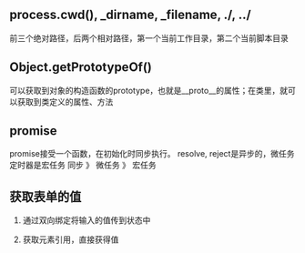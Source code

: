 ## process.cwd(), _dirname, _filename, ./, ../

前三个绝对路径，后两个相对路径，第一个当前工作目录，第二个当前脚本目录

## Object.getPrototypeOf()

可以获取到对象的构造函数的prototype，也就是__proto__的属性；在类里，就可以获取到类定义的属性、方法

## promise
promise接受一个函数，在初始化时同步执行。
resolve, reject是异步的，微任务
定时器是宏任务
同步 》 微任务 》 宏任务

## 获取表单的值

1. 通过双向绑定将输入的值传到状态中

2. 获取元素引用，直接获得值

